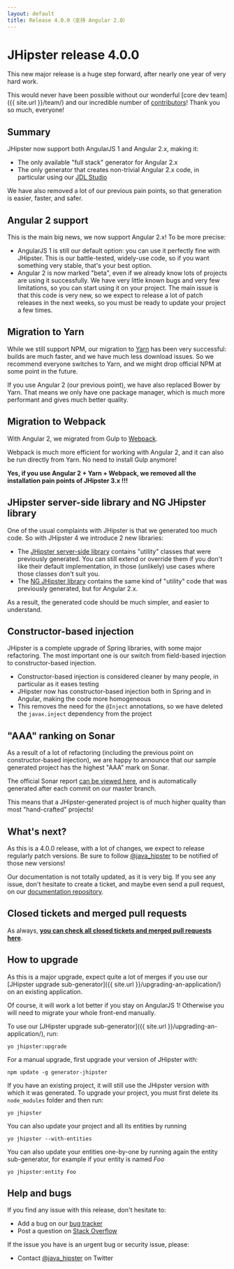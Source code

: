 ```yaml
---
layout: default
title: Release 4.0.0（支持 Angular 2.0）
---
```


JHipster release 4.0.0
==================

This new major release is a huge step forward, after nearly one year of very hard work.

This would never have been possible without our wonderful [core dev team]({{ site.url }}/team/) and our incredible number of [contributors](https://github.com/jhipster/generator-jhipster/graphs/contributors)! Thank you so much, everyone!

Summary
------------

JHipster now support both AngularJS 1 and Angular 2.x, making it:

- The only available "full stack" generator for Angular 2.x
- The only generator that creates non-trivial Angular 2.x code, in particular using our [JDL Studio](https://start.jhipster.tech/jdl-studio/)

We have also removed a lot of our previous pain points, so that generation is easier, faster, and safer.

Angular 2 support
------------

This is the main big news, we now support Angular 2.x! To be more precise:

- AngularJS 1 is still our default option: you can use it perfectly fine with JHipster. This is our battle-tested, widely-use code, so if you want something very stable, that's your best option.
- Angular 2 is now marked "beta", even if we already know lots of projects are using it successfully. We have very little known bugs and very few limitations, so you can start using it on your project. The main issue is that this code is very new, so we expect to release a lot of patch releases in the next weeks, so you must be ready to update your project a few times.

Migration to Yarn
------------

While we still support NPM, our migration to [Yarn](https://github.com/yarnpkg/yarn) has been very successful: builds are much faster, and we have much less download issues. So we recommend everyone switches to Yarn, and we might drop official NPM at some point in the future.

If you use Angular 2 (our previous point), we have also replaced Bower by Yarn. That means we only have one package manager, which is much more performant and gives much better quality.

Migration to Webpack
------------

With Angular 2, we migrated from Gulp to [Webpack](https://webpack.github.io/).

Webpack is much more efficient for working with Angular 2, and it can also be run directly from Yarn. No need to install Gulp anymore!

**Yes, if you use Angular 2 + Yarn + Webpack, we removed all the installation pain points of JHipster 3.x !!!**

JHipster server-side library and NG JHipster library
------------

One of the usual complaints with JHipster is that we generated too much code. So with JHipster 4 we introduce 2 new libraries:

- The [JHipster server-side library](https://github.com/jhipster/jhipster) contains "utility" classes that were previously generated. You can still extend or override them if you don't like their default implementation, in those (unlikely) use cases where those classes don't suit you.
- The [NG JHipster library](https://github.com/jhipster/ng-jhipster) contains the same kind of "utility" code that was previously generated, but for Angular 2.x.

As a result, the generated code should be much simpler, and easier to understand.

Constructor-based injection
--------------

JHipster is a complete upgrade of Spring libraries, with some major refactoring. The most important one is our switch from field-based injection to constructor-based injection.

- Constructor-based injection is considered cleaner by many people, in particular as it eases testing
- JHipster now has constructor-based injection both in Spring and in Angular, making the code more homogeneous
- This removes the need for the `@Inject` annotations, so we have deleted the `javax.inject` dependency from the project

"AAA" ranking on Sonar
---------------

As a result of a lot of refactoring (including the previous point on constructor-based injection), we are happy to announce that our sample generated project has the highest "AAA" mark on Sonar.

The official Sonar report [can be viewed here](https://sonarqube.com/dashboard/?id=1054756), and is automatically generated after each commit on our master branch.

This means that a JHipster-generated project is of much higher quality than most "hand-crafted" projects!

What's next?
------------

As this is a 4.0.0 release, with a lot of changes, we expect to release regularly patch versions. Be sure to follow [@java_hipster](https://twitter.com/java_hipster) to be notified of those new versions!

Our documentation is not totally updated, as it is very big. If you see any issue, don't hesitate to create a ticket, and maybe even send a pull request, on our [documentation repository](https://github.com/jhipster/jhipster.github.io).

Closed tickets and merged pull requests
------------
As always, __[you can check all closed tickets and merged pull requests here](https://github.com/jhipster/generator-jhipster/issues?q=milestone%3A4.0.0+is%3Aclosed)__.

How to upgrade
------------

As this is a major upgrade, expect quite a lot of merges if you use our [JHipster upgrade sub-generator]({{ site.url }}/upgrading-an-application/) on an existing application.

Of course, it will work a lot better if you stay on AngularJS 1! Otherwise you will need to migrate your whole front-end manually.

To use our [JHipster upgrade sub-generator]({{ site.url }}/upgrading-an-application/), run:

```
yo jhipster:upgrade
```

For a manual upgrade, first upgrade your version of JHipster with:

```
npm update -g generator-jhipster
```

If you have an existing project, it will still use the JHipster version with which it was generated.
To upgrade your project, you must first delete its `node_modules` folder and then run:

```
yo jhipster
```

You can also update your project and all its entities by running

```
yo jhipster --with-entities
```

You can also update your entities one-by-one by running again the entity sub-generator, for example if your entity is named _Foo_

```
yo jhipster:entity Foo
```

Help and bugs
--------------

If you find any issue with this release, don't hesitate to:

- Add a bug on our [bug tracker](https://github.com/jhipster/generator-jhipster/issues?state=open)
- Post a question on [Stack Overflow](http://stackoverflow.com/tags/jhipster/info)

If the issue you have is an urgent bug or security issue, please:

- Contact [@java_hipster](https://twitter.com/java_hipster) on Twitter
